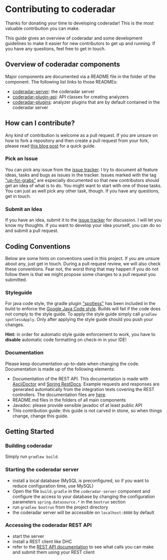 # Contributing to coderadar

Thanks for donating your time to developing coderadar! This is the most
valuable contribution you can make.

This guide gives an overview of coderadar and some development guidelines
to make it easier for new contributors to get up and running. If you have
any questions, feel free to get in touch.

## Overview of coderadar components
Major components are documented via a README file in the folder of the component.
The following list links to those READMEs:

* [coderadar-server](https://github.com/reflectoring/coderadar/tree/master/coderadar-server): the coderadar server
* [coderadar-plugin-api](https://github.com/reflectoring/coderadar/tree/master/coderadar-plugin-api): API classes for creating analyzers
* [coderadar-plugins](https://github.com/reflectoring/coderadar/tree/master/coderadar-plugins): analyzer plugins that are by default contained in the coderadar server

## How can I contribute?

Any kind of contribution is welcome as a pull request.
If you are unsure on how to fork a repository and then create a pull 
request from your fork, please read [this blog post](http://www.reflectoring.io/hacks/github-fork-and-pull/)
for a quick guide.

### Pick an Issue
You can pick any issue from the [issue tracker](https://github.com/reflectoring/coderadar/issues). 
I try to document all feature ideas, tasks and bugs as issues in the tracker.
Issues marked with the tag ["up-for-grabs"](https://github.com/reflectoring/coderadar/issues?q=is%3Aissue+is%3Aopen+label%3Aup-for-grabs) are especially documented so that 
new contributors should get an idea of what is to do. You might want to
start with one of those tasks. You can just as well pick any other task, though.
If you have any questions, get in touch.

### Submit an Idea
If you have an idea, submit it to the [issue tracker](https://github.com/reflectoring/coderadar/issues)
for discussion. I will let you know my thoughts. If you want to develop your idea
yourself, you can do so and submit a pull request.

## Coding Conventions
Below are some hints on conventions used in this project. If you are unsure about
any, just get in touch. During a pull request review, we will also check these
conventions. Fear not, the worst thing that may happen if you do not follow them
is that we might propose some changes to a pull request you submitted.

### Styleguide
For java code style, the gradle plugin ["spotless"](https://github.com/diffplug/spotless) has been included in the build to enforce the
[Google Java Code style](https://google.github.io/styleguide/javaguide.html). Builds will fail if 
the code does not comply to the style guide. To apply the style guide simply call 
`gradlew spotlessApply`. Only after applying the style guide should you push your changes.

**Hint:** in order for automatic style guide enforcement to work, you have to **disable**
automatic code formatting on check-in in your IDE!

### Documentation
Please keep documentation up-to-date when changing the code. Documentation
is made up of the following elements:

* Documentation of the REST API. This documentation is made with [AsciiDoctor](http://asciidoctor.org/) and
  [Spring RestDocs](https://projects.spring.io/spring-restdocs/). Example requests
  and responses are generated automatically from the integration tests covering
  the REST controllers. The documentation files are [here](https://github.com/reflectoring/coderadar/tree/master/coderadar-server/src/main/asciidoc).
* README.md files in the folders of all main components
* Javadoc: please provide sensible javadoc of at least public API
* This contribution guide: this guide is not carved in stone, so when things change,
  change this guide. 
  
## Getting Started

### Building coderadar
Simply run `gradlew build`.

### Starting the coderadar server
* install a local database (MySQL is preconfigured, so if you want to reduce configuration time, use MySQL)
* Open the file `build.gradle` in the `coderadar-server` component and configure the 
  access to your database by changing the configuration parameters `spring.datasource.*` in
  the `bootrun` section
* run `gradlew bootrun` from the project directory
* the coderadar server will be accessible on `localhost:8080` by default

### Accessing the coderadar REST API
* start the server
* install a REST client like DHC
* refer to the [REST API documentation](http://www.reflectoring.io/coderadar/1.0.0-SNAPSHOT/docs/restapi.html)
  to see what calls you can make and submit them using your REST client
 
